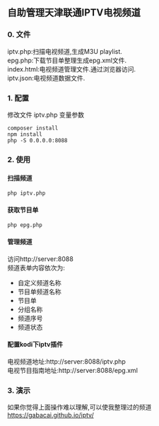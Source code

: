 ## 自助管理天津联通IPTV电视频道

### 0. 文件

iptv.php:扫描电视频道,生成M3U playlist.  
epg.php:下载节目单整理生成epg.xml文件.  
index.html:电视频道管理文件.通过浏览器访问.  
iptv.json:电视频道数据文件.  

### 1. 配置

修改文件 iptv.php 变量参数  
```
composer install
npm install
php -S 0.0.0.0:8088
```

### 2. 使用
#### 扫描频道
```
php iptv.php
```
#### 获取节目单
```
php epg.php
```
#### 管理频道
访问http://server:8088  
频道表单内容依次为:  
 * 自定义频道名称  
 * 节目单频道名称  
 * 节目单  
 * 分组名称  
 * 频道序号  
 * 频道状态  

#### 配置kodi下iptv插件
电视频道地址:http://server:8088/iptv.php  
电视节目指南地址:http://server:8088/epg.xml  

### 3. 演示
如果你觉得上面操作难以理解,可以使我整理过的频道  
<https://gabacai.github.io/iptv/>
